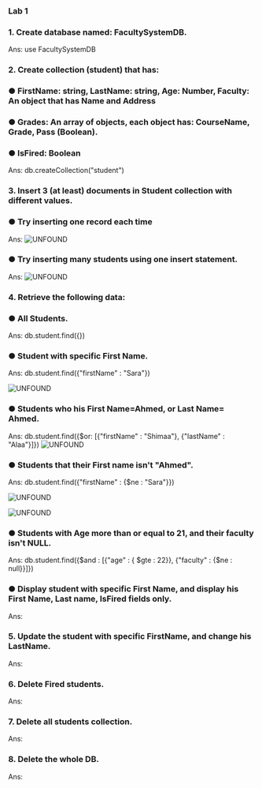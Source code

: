 ### Lab 1

### 1. Create database named: FacultySystemDB.

Ans: use FacultySystemDB

### 2. Create collection (student) that has:
### ● FirstName: string, LastName: string, Age: Number, Faculty: An object that	has Name and Address
### ● Grades: An array of objects, each object has: CourseName, Grade, Pass (Boolean).
### ● IsFired: Boolean

Ans: db.createCollection("student")

### 3. Insert 3 (at least) documents in Student collection with different values.
### ● Try inserting one record each time

Ans: ![UNFOUND](https://github.com/sara-aref/MongoDB/assets/147546807/354a0042-b3a4-42b5-8ac0-0664141cb9ff)

### ● Try inserting many students using one insert statement.

Ans: ![UNFOUND](https://github.com/sara-aref/MongoDB/assets/147546807/0b4f6a50-24fc-4a7b-8bae-87a9300f6ca4)

### 4. Retrieve the following data:
### ● All Students.

Ans: db.student.find({})

### ● Student with specific First Name.

Ans: db.student.find({"firstName" : "Sara"})

![UNFOUND](https://github.com/sara-aref/MongoDB/assets/147546807/fdb0239a-0717-473c-90e8-60f711a125ac)

### ● Students who his First Name=Ahmed, or Last Name= Ahmed.

Ans: db.student.find({$or: [{"firstName" : "Shimaa"}, {"lastName" : "Alaa"}]})
![UNFOUND](https://github.com/sara-aref/MongoDB/assets/147546807/8ab92a07-3717-4c4e-a46d-489d704943bf)

### ● Students that their First name isn't "Ahmed".

Ans: db.student.find({"firstName" : {$ne : "Sara"}})

![UNFOUND](https://github.com/sara-aref/MongoDB/assets/147546807/77669524-d1e0-467a-841e-4daf23751d2e)

![UNFOUND](https://github.com/sara-aref/MongoDB/assets/147546807/e7e410a8-3f68-4b95-8d26-8964d97faf0d)

### ● Students with Age more than or equal to 21, and their faculty isn't NULL.

Ans: db.student.find({$and : [{"age" : { $gte : 22}}, {"faculty" : {$ne : null}}]})

### ● Display student with specific First Name, and display his First Name, Last name, IsFired fields only.

Ans:

### 5. Update the student with specific FirstName, and change his LastName.

Ans:

### 6. Delete Fired students.

Ans:

### 7. Delete all students collection.

Ans:

### 8. Delete the whole DB.

Ans:
